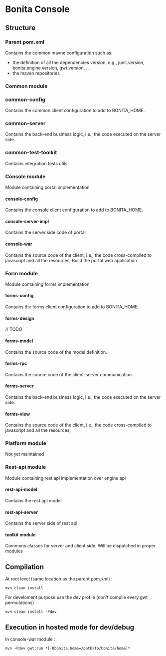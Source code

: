 # Bonita Console #
 
## Structure ##

### Parent pom.xml ###
Contains the common mavne configuration such as:
- the definition of all the dependencies version, e.g., junit.version, bonita.engine.version, gwt.version, ...
- the maven repositories

### Common module ###
### common-config
Contains the common client configuration to add to BONITA_HOME.

### common-server
Contains the back-end business logic, i.e., the code executed on the server side.

### common-test-toolkit
Contains integration tests utils

### Console module
Module containing portal implementation

#### console-config
Contains the console client configuration to add to BONITA_HOME.

#### console-server-impl
Contains the server side code of portal
	
#### console-war
Contains the source code of the client, i.e., the code cross-compiled to javascript and all the resources; 
Build the portal web application
		
### Form module ###
Module containing forms implementation

#### forms-config
Contains the forms client configuration to add to BONITA_HOME.

#### forms-design
// TODO

#### forms-model
Contains the source code of the model definition.
	
#### forms-rpc
Contains the source code of the client-server communication.

#### forms-server
Contains the back-end business logic, i.e., the code executed on the server side.

#### forms-view
Contains the source code of the client, i.e., the code cross-compiled to javascript and all the resources; 

### Platform module
Not yet maintained

### Rest-api module ###
Module containing rest api implementation over engine api

#### rest-api-model
Contains the rest api model

#### rest-api-server
Contains the server side of rest api

#### toolkit module
Commons classes for server and client side.
Will be dispatched in proper modules

## Compilation ##
At root level (same location as the parent pom.xml) :
    
    mvn clean install
    
For develoment purpose use the *dev* profile (don't compile every gwt permutations)
    
    mvn clean install -Pdev
    
## Execution in hosted mode for dev/debug ##
In console-war module :
    
    mvn -Pdev gwt:run *[-Dbonita.home=/path/to/bonita/home]*
